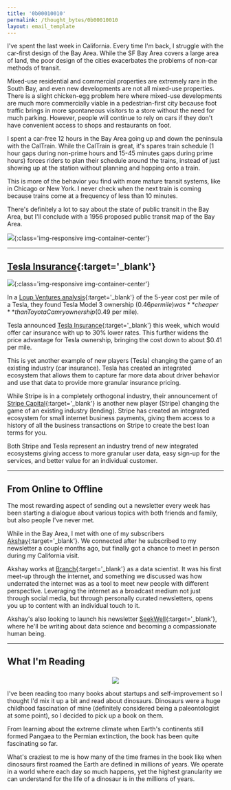 ```yaml
---
title: '0b00010010'
permalink: /thought_bytes/0b00010010
layout: email_template
---
```

I've spent the last week in California. Every time I'm back, I struggle with the car-first design of the Bay Area. While the SF Bay Area covers a large area of land, the poor design of the cities exacerbates the problems of non-car methods of transit.

Mixed-use residential and commercial properties are extremely rare in the South Bay, and even new developments are not all mixed-use properties. There is a slight chicken-egg problem here where mixed-use developments are much more commercially viable in a pedestrian-first city because foot traffic brings in more spontaneous visitors to a store without the need for much parking. However, people will continue to rely on cars if they don't have convenient access to shops and restaurants on foot.

I spent a car-free 12 hours in the Bay Area going up and down the peninsula with the CalTrain. While the CalTrain is great, it's spares train schedule (1 hour gaps during non-prime hours and 15-45 minutes gaps during prime hours) forces riders to plan their schedule around the trains, instead of just showing up at the station without planning and hopping onto a train.

This is more of the behavior you find with more mature transit systems, like in Chicago or New York. I never check when the next train is coming because trains come at a frequency of less than 10 minutes.

There's definitely a lot to say about the state of public transit in the Bay Area, but I'll conclude with a 1956 proposed public transit map of the Bay Area.

![](https://kevinarifin.com/images/thought_bytes/batransitmap.jpeg){:class='img-responsive img-container-center'}

<!-- <hr class='post-hr' />

## [**Conformity and Education**](https://www.econlib.org/archives/2012/04/signaling_versu.html){:target='_blank'} -->



<hr class='post-hr' />

## [**Tesla Insurance**](https://www.tesla.com/support/insurance){:target='_blank'}

![](https://kevinarifin.com/images/thought_bytes/tsla.png){:class='img-responsive img-container-center'}

In a [Loup Ventures analysis](https://loupventures.com/tesla-model-3-cost-of-ownership-slightly-cheaper-than-a-camry/){:target='_blank'} of the 5-year cost per mile of a Tesla, they found Tesla Model 3 ownership ($0.46 per mile) was **cheaper** than Toyota Camry ownership ($0.49 per mile).

Tesla announced [Tesla Insurance](https://www.tesla.com/support/insurance){:target='_blank'} this week, which would offer car insurance with up to 30% lower rates. This further widens the price advantage for Tesla ownership, bringing the cost down to about $0.41 per mile.

This is yet another example of new players (Tesla) changing the game of an existing industry (car insurance). Tesla has created an integrated ecosystem that allows them to capture far more data about driver behavior and use that data to provide more granular insurance pricing.

While Stripe is in a completely orthogonal industry, their announcement of [Stripe Capital](https://stripe.com/capital){:target='_blank'} is another new player (Stripe) changing the game of an existing industry (lending). Stripe has created an integrated ecosystem for small internet business payments, giving them access to a history of all the business transactions on Stripe to create the best loan terms for you.

Both Stripe and Tesla represent an industry trend of new integrated ecosystems giving access to more granular user data, easy sign-up for the services, and better value for an individual customer.

<hr class='post-hr' />

## From Online to Offline

The most rewarding aspect of sending out a newsletter every week has been starting a dialogue about various topics with both friends and family, but also people I've never met.

While in the Bay Area, I met with one of my subscribers [Akshay](https://seekwell.substack.com/about?utm_source=menu-dropdown){:target='_blank'}. We connected after he subscribed to my newsletter a couple months ago, but finally got a chance to meet in person during my California visit.

Akshay works at [Branch](https://branch.io){:target='_blank'} as a data scientist. It was his first meet-up through the internet, and something we discussed was how underrated the internet was as a tool to meet new people with different perspective. Leveraging the internet as a broadcast medium not just through social media, but through personally curated newsletters, opens you up to content with an individual touch to it.

Akshay's also looking to launch his newsletter [SeekWell](https://seekwell.substack.com/about?utm_source=menu-dropdown){:target='_blank'}, where he'll be writing about data science and becoming a compassionate human being.

<hr class='post-hr' />

## What I'm Reading

<center>
    <img src='https://kevinarifin.com/images/thought_bytes/riseandfallofdinosaurs.jpg' class="img-responsive img-container-center" style='max-width:200px; margin-top: 5px'/>
</center>

I've been reading too many books about startups and self-improvement so I thought I'd mix it up a bit and read about dinosaurs. Dinosaurs were a huge childhood fascination of mine (definitely considered being a paleontologist at some point), so I decided to pick up a book on them.

From learning about the extreme climate when Earth's continents still formed Pangaea to the Permian extinction, the book has been quite fascinating so far.

What's craziest to me is how many of the time frames in the book like when dinosaurs first roamed the Earth are defined in millions of years. We operate in a world where each day so much happens, yet the highest granularity we can understand for the life of a dinosaur is in the millions of years.


